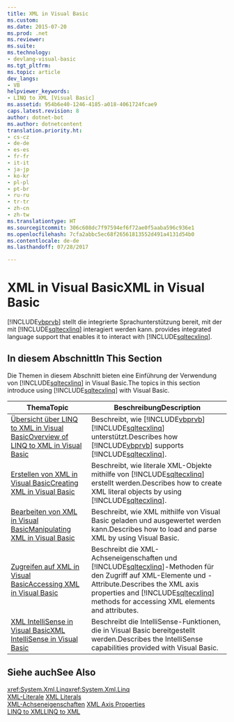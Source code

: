 ```yaml
---
title: XML in Visual Basic
ms.custom: 
ms.date: 2015-07-20
ms.prod: .net
ms.reviewer: 
ms.suite: 
ms.technology:
- devlang-visual-basic
ms.tgt_pltfrm: 
ms.topic: article
dev_langs:
- VB
helpviewer_keywords:
- LINQ to XML [Visual Basic]
ms.assetid: 954b6e40-1246-4185-a018-4061724fcae9
caps.latest.revision: 8
author: dotnet-bot
ms.author: dotnetcontent
translation.priority.ht:
- cs-cz
- de-de
- es-es
- fr-fr
- it-it
- ja-jp
- ko-kr
- pl-pl
- pt-br
- ru-ru
- tr-tr
- zh-cn
- zh-tw
ms.translationtype: HT
ms.sourcegitcommit: 306c608dc7f97594ef6f72ae0f5aaba596c936e1
ms.openlocfilehash: 7cfa2abbc5ec68f26561813552d491a4131d54b0
ms.contentlocale: de-de
ms.lasthandoff: 07/28/2017

---
```

# <a name="xml-in-visual-basic"></a><span data-ttu-id="eb0f3-102">XML in Visual Basic</span><span class="sxs-lookup"><span data-stu-id="eb0f3-102">XML in Visual Basic</span></span>
[!INCLUDE[vbprvb](~/includes/vbprvb-md.md)]<span data-ttu-id="eb0f3-103"> stellt die integrierte Sprachunterstützung bereit, mit der mit [!INCLUDE[sqltecxlinq](~/includes/sqltecxlinq-md.md)] interagiert werden kann.</span><span class="sxs-lookup"><span data-stu-id="eb0f3-103"> provides integrated language support that enables it to interact with [!INCLUDE[sqltecxlinq](~/includes/sqltecxlinq-md.md)].</span></span>  
  
## <a name="in-this-section"></a><span data-ttu-id="eb0f3-104">In diesem Abschnitt</span><span class="sxs-lookup"><span data-stu-id="eb0f3-104">In This Section</span></span>  
 <span data-ttu-id="eb0f3-105">Die Themen in diesem Abschnitt bieten eine Einführung der Verwendung von [!INCLUDE[sqltecxlinq](~/includes/sqltecxlinq-md.md)] in Visual Basic.</span><span class="sxs-lookup"><span data-stu-id="eb0f3-105">The topics in this section introduce using [!INCLUDE[sqltecxlinq](~/includes/sqltecxlinq-md.md)] with Visual Basic.</span></span>  
  
|<span data-ttu-id="eb0f3-106">Thema</span><span class="sxs-lookup"><span data-stu-id="eb0f3-106">Topic</span></span>|<span data-ttu-id="eb0f3-107">Beschreibung</span><span class="sxs-lookup"><span data-stu-id="eb0f3-107">Description</span></span>|  
|-----------|-----------------|  
|[<span data-ttu-id="eb0f3-108">Übersicht über LINQ to XML in Visual Basic</span><span class="sxs-lookup"><span data-stu-id="eb0f3-108">Overview of LINQ to XML in Visual Basic</span></span>](../../../../visual-basic/programming-guide/language-features/xml/overview-of-linq-to-xml.md)|<span data-ttu-id="eb0f3-109">Beschreibt, wie [!INCLUDE[vbprvb](~/includes/vbprvb-md.md)] [!INCLUDE[sqltecxlinq](~/includes/sqltecxlinq-md.md)] unterstützt.</span><span class="sxs-lookup"><span data-stu-id="eb0f3-109">Describes how [!INCLUDE[vbprvb](~/includes/vbprvb-md.md)] supports [!INCLUDE[sqltecxlinq](~/includes/sqltecxlinq-md.md)].</span></span>|  
|[<span data-ttu-id="eb0f3-110">Erstellen von XML in Visual Basic</span><span class="sxs-lookup"><span data-stu-id="eb0f3-110">Creating XML in Visual Basic</span></span>](../../../../visual-basic/programming-guide/language-features/xml/creating-xml.md)|<span data-ttu-id="eb0f3-111">Beschreibt, wie literale XML-Objekte mithilfe von [!INCLUDE[sqltecxlinq](~/includes/sqltecxlinq-md.md)] erstellt werden.</span><span class="sxs-lookup"><span data-stu-id="eb0f3-111">Describes how to create XML literal objects by using [!INCLUDE[sqltecxlinq](~/includes/sqltecxlinq-md.md)].</span></span>|  
|[<span data-ttu-id="eb0f3-112">Bearbeiten von XML in Visual Basic</span><span class="sxs-lookup"><span data-stu-id="eb0f3-112">Manipulating XML in Visual Basic</span></span>](../../../../visual-basic/programming-guide/language-features/xml/manipulating-xml.md)|<span data-ttu-id="eb0f3-113">Beschreibt, wie XML mithilfe von Visual Basic geladen und ausgewertet werden kann.</span><span class="sxs-lookup"><span data-stu-id="eb0f3-113">Describes how to load and parse XML by using Visual Basic.</span></span>|  
|[<span data-ttu-id="eb0f3-114">Zugreifen auf XML in Visual Basic</span><span class="sxs-lookup"><span data-stu-id="eb0f3-114">Accessing XML in Visual Basic</span></span>](../../../../visual-basic/programming-guide/language-features/xml/accessing-xml.md)|<span data-ttu-id="eb0f3-115">Beschreibt die XML-Achseneigenschaften und [!INCLUDE[sqltecxlinq](~/includes/sqltecxlinq-md.md)]-Methoden für den Zugriff auf XML-Elemente und -Attribute.</span><span class="sxs-lookup"><span data-stu-id="eb0f3-115">Describes the XML axis properties and [!INCLUDE[sqltecxlinq](~/includes/sqltecxlinq-md.md)] methods for accessing XML elements and attributes.</span></span>|  
|[<span data-ttu-id="eb0f3-116">XML IntelliSense in Visual Basic</span><span class="sxs-lookup"><span data-stu-id="eb0f3-116">XML IntelliSense in Visual Basic</span></span>](../../../../visual-basic/programming-guide/language-features/xml/xml-intellisense.md)|<span data-ttu-id="eb0f3-117">Beschreibt die IntelliSense-Funktionen, die in Visual Basic bereitgestellt werden.</span><span class="sxs-lookup"><span data-stu-id="eb0f3-117">Describes the IntelliSense capabilities provided with Visual Basic.</span></span>|  
  
## <a name="see-also"></a><span data-ttu-id="eb0f3-118">Siehe auch</span><span class="sxs-lookup"><span data-stu-id="eb0f3-118">See Also</span></span>  
 <span data-ttu-id="eb0f3-119"><xref:System.Xml.Linq></span><span class="sxs-lookup"><span data-stu-id="eb0f3-119"><xref:System.Xml.Linq></span></span>   
 <span data-ttu-id="eb0f3-120">[XML-Literale](../../../../visual-basic/language-reference/xml-literals/index.md) </span><span class="sxs-lookup"><span data-stu-id="eb0f3-120">[XML Literals](../../../../visual-basic/language-reference/xml-literals/index.md) </span></span>  
 <span data-ttu-id="eb0f3-121">[XML-Achseneigenschaften](../../../../visual-basic/language-reference/xml-axis/xml-axis-properties.md) </span><span class="sxs-lookup"><span data-stu-id="eb0f3-121">[XML Axis Properties](../../../../visual-basic/language-reference/xml-axis/xml-axis-properties.md) </span></span>  
 [<span data-ttu-id="eb0f3-122">LINQ to XML</span><span class="sxs-lookup"><span data-stu-id="eb0f3-122">LINQ to XML</span></span>](http://msdn.microsoft.com/library/f0fe21e9-ee43-4a55-b91a-0800e5782c13)


